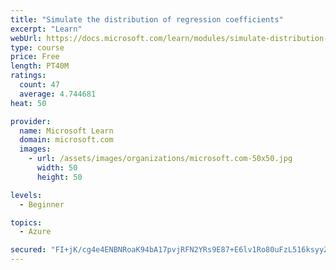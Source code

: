 ```yaml
---
title: "Simulate the distribution of regression coefficients"
excerpt: "Learn"
webUrl: https://docs.microsoft.com/learn/modules/simulate-distribution-regression-coefficients/simulate-distribution-regression-coefficients/
type: course
price: Free
length: PT40M
ratings:
  count: 47
  average: 4.744681
heat: 50

provider:
  name: Microsoft Learn
  domain: microsoft.com
  images:
    - url: /assets/images/organizations/microsoft.com-50x50.jpg
      width: 50
      height: 50

levels:
  - Beginner

topics:
  - Azure

secured: "FI+jK/cg4e4ENBNRoaK94bA17pvjRFN2YRs9E87+E6lv1Ro80uFzL516ksyyZN89CBHSf3qLbUm5MZYhnx2Im+l+z/ehLeNSaIVKoBZq4E88AaweDvAwRG1YLgVE1aS2xJFPM4sJzU2ljfiJx0Sg2DhQUe26pj184BlufJqaIApyDHbePNtnvTs+Cs0qVh7QyEAfc9EhR95Cd90/wX66jSNj2t448LuI08yA+W5oa0bBsEIaSznRqp2C7rtzR3OJ62uCoYp1An4ZQX3ZTeCX7wo8j+b6zQNo14lx36m8G90y1noWFN5mjV3wpO/CieFswyIefnMxx3Mmz+HwkNtObIfLcV2fcc6ydCo1eJFn7Zb5a0/luDzxyW5moo0hYLl05BcuuIvPboCXYcuR2hhdRQ5qk3YbPcNZ0u8KxxNOif8=;0gt76D4domx6IaEWgsvnSg=="
---
```


